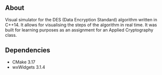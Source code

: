 ## About

Visual simulator for the DES (Data Encryption Standard) algorithm written in C++14. It allows for visualising the steps of the algorithm in real time. It was built for learning purposes as an assignment for an Applied Cryptography class.

## Dependencies

* CMake 3.17
* wxWidgets 3.1.4
